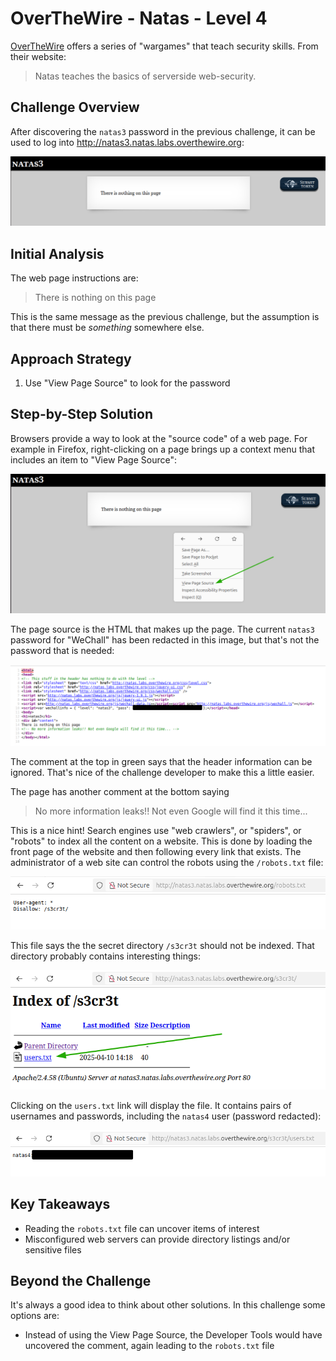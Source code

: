 # OverTheWire - Natas - Level 4

[OverTheWire](https://overthewire.org) offers a series of "wargames" that teach
security skills. From their website:

> Natas teaches the basics of serverside web-security.

## Challenge Overview

After discovering the `natas3` password in the previous challenge, it can be
used to log into http://natas3.natas.labs.overthewire.org:

![The main page](00_main_page.png)

## Initial Analysis

The web page instructions are:

> There is nothing on this page

This is the same message as the previous challenge, but the assumption is that
there must be _something_ somewhere else.

## Approach Strategy

1. Use "View Page Source" to look for the password

## Step-by-Step Solution

Browsers provide a way to look at the "source code" of a web page. For example
in Firefox, right-clicking on a page brings up a context menu that includes an
item to "View Page Source":

![The Firefox Context Menu](01_context_menu.png)

The page source is the HTML that makes up the page. The current `natas3`
password for "WeChall" has been redacted in this image, but that's not the
password that is needed:

![The Page Source](02_view_source.png)

The comment at the top in green says that the header information can be ignored.
That's nice of the challenge developer to make this a little easier.

The page has another comment at the bottom saying

> No more information leaks!! Not even Google will find it this time...

This is a nice hint! Search engines use "web crawlers", or "spiders", or
"robots" to index all the content on a website. This is done by loading the
front page of the website and then following every link that exists. The
administrator of a web site can control the robots using the `/robots.txt` file:

![The Robots file](03_robots_txt.png)

This file says the the secret directory `/s3cr3t` should not be indexed. That
directory probably contains interesting things:

![The Secret Directory](04_secret.png)

Clicking on the `users.txt` link will display the file. It contains pairs of
usernames and passwords, including the `natas4` user (password redacted):

![The users.txt file](05_users_file.png)

## Key Takeaways

- Reading the `robots.txt` file can uncover items of interest
- Misconfigured web servers can provide directory listings and/or sensitive
  files

## Beyond the Challenge

It's always a good idea to think about other solutions. In this challenge some
options are:

- Instead of using the View Page Source, the Developer Tools would have
  uncovered the comment, again leading to the `robots.txt` file
